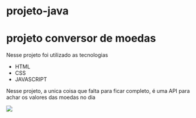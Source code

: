 # projeto-java

<h1>projeto conversor de moedas</h1>

<p>Nesse projeto foi utilizado as tecnologias </p>
<ul>
  <li>HTML</li>
  <li>CSS</li>
  <li>JAVASCRIPT</li>
</ul>
<p>Nesse projeto, a unica coisa que falta para ficar completo, é uma API para achar os valores das moedas no dia </p>

<img src="(https://github.com/Gug4ZL/projeto-java/assets/136204571/a558a2e3-a1b4-430b-8476-6079a0097435)">
